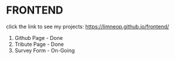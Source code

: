 # FRONTEND

click the link to see my projects: https://limneop.github.io/frontend/

1. Github Page - Done
2. Tribute Page - Done
3. Survey Form - On-Going
